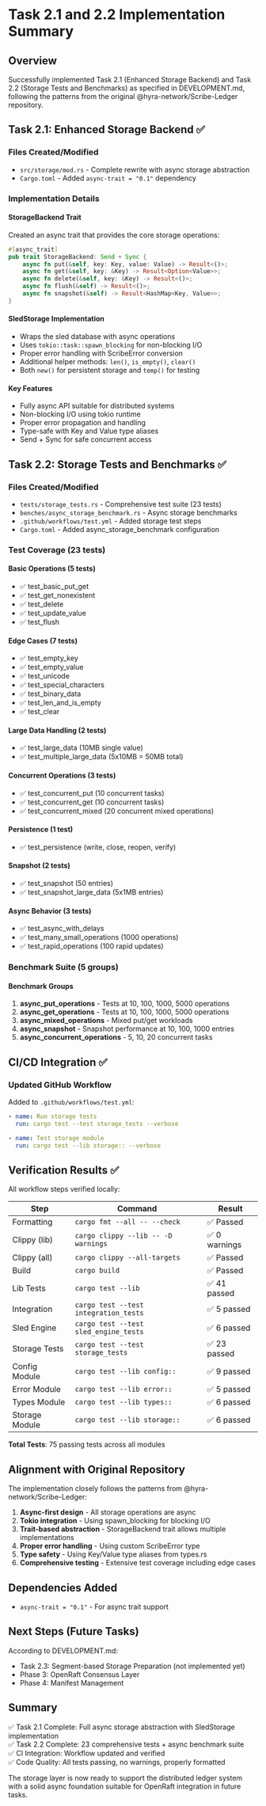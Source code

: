 # Task 2.1 and 2.2 Implementation Summary

## Overview
Successfully implemented Task 2.1 (Enhanced Storage Backend) and Task 2.2 (Storage Tests and Benchmarks) as specified in DEVELOPMENT.md, following the patterns from the original @hyra-network/Scribe-Ledger repository.

## Task 2.1: Enhanced Storage Backend ✅

### Files Created/Modified
- `src/storage/mod.rs` - Complete rewrite with async storage abstraction
- `Cargo.toml` - Added `async-trait = "0.1"` dependency

### Implementation Details

#### StorageBackend Trait
Created an async trait that provides the core storage operations:
```rust
#[async_trait]
pub trait StorageBackend: Send + Sync {
    async fn put(&self, key: Key, value: Value) -> Result<()>;
    async fn get(&self, key: &Key) -> Result<Option<Value>>;
    async fn delete(&self, key: &Key) -> Result<()>;
    async fn flush(&self) -> Result<()>;
    async fn snapshot(&self) -> Result<HashMap<Key, Value>>;
}
```

#### SledStorage Implementation
- Wraps the sled database with async operations
- Uses `tokio::task::spawn_blocking` for non-blocking I/O
- Proper error handling with ScribeError conversion
- Additional helper methods: `len()`, `is_empty()`, `clear()`
- Both `new()` for persistent storage and `temp()` for testing

#### Key Features
- Fully async API suitable for distributed systems
- Non-blocking I/O using tokio runtime
- Proper error propagation and handling
- Type-safe with Key and Value type aliases
- Send + Sync for safe concurrent access

## Task 2.2: Storage Tests and Benchmarks ✅

### Files Created/Modified
- `tests/storage_tests.rs` - Comprehensive test suite (23 tests)
- `benches/async_storage_benchmark.rs` - Async storage benchmarks
- `.github/workflows/test.yml` - Added storage test steps
- `Cargo.toml` - Added async_storage_benchmark configuration

### Test Coverage (23 tests)

#### Basic Operations (5 tests)
- ✅ test_basic_put_get
- ✅ test_get_nonexistent
- ✅ test_delete
- ✅ test_update_value
- ✅ test_flush

#### Edge Cases (7 tests)
- ✅ test_empty_key
- ✅ test_empty_value
- ✅ test_unicode
- ✅ test_special_characters
- ✅ test_binary_data
- ✅ test_len_and_is_empty
- ✅ test_clear

#### Large Data Handling (2 tests)
- ✅ test_large_data (10MB single value)
- ✅ test_multiple_large_data (5x10MB = 50MB total)

#### Concurrent Operations (3 tests)
- ✅ test_concurrent_put (10 concurrent tasks)
- ✅ test_concurrent_get (10 concurrent tasks)
- ✅ test_concurrent_mixed (20 concurrent mixed operations)

#### Persistence (1 test)
- ✅ test_persistence (write, close, reopen, verify)

#### Snapshot (2 tests)
- ✅ test_snapshot (50 entries)
- ✅ test_snapshot_large_data (5x1MB entries)

#### Async Behavior (3 tests)
- ✅ test_async_with_delays
- ✅ test_many_small_operations (1000 operations)
- ✅ test_rapid_operations (100 rapid updates)

### Benchmark Suite (5 groups)

#### Benchmark Groups
1. **async_put_operations** - Tests at 10, 100, 1000, 5000 operations
2. **async_get_operations** - Tests at 10, 100, 1000, 5000 operations
3. **async_mixed_operations** - Mixed put/get workloads
4. **async_snapshot** - Snapshot performance at 10, 100, 1000 entries
5. **async_concurrent_operations** - 5, 10, 20 concurrent tasks

## CI/CD Integration ✅

### Updated GitHub Workflow
Added to `.github/workflows/test.yml`:
```yaml
- name: Run storage tests
  run: cargo test --test storage_tests --verbose

- name: Test storage module
  run: cargo test --lib storage:: --verbose
```

## Verification Results ✅

All workflow steps verified locally:

| Step | Command | Result |
|------|---------|--------|
| Formatting | `cargo fmt --all -- --check` | ✅ Passed |
| Clippy (lib) | `cargo clippy --lib -- -D warnings` | ✅ 0 warnings |
| Clippy (all) | `cargo clippy --all-targets` | ✅ Passed |
| Build | `cargo build` | ✅ Passed |
| Lib Tests | `cargo test --lib` | ✅ 41 passed |
| Integration | `cargo test --test integration_tests` | ✅ 5 passed |
| Sled Engine | `cargo test --test sled_engine_tests` | ✅ 6 passed |
| Storage Tests | `cargo test --test storage_tests` | ✅ 23 passed |
| Config Module | `cargo test --lib config::` | ✅ 9 passed |
| Error Module | `cargo test --lib error::` | ✅ 5 passed |
| Types Module | `cargo test --lib types::` | ✅ 6 passed |
| Storage Module | `cargo test --lib storage::` | ✅ 6 passed |

**Total Tests**: 75 passing tests across all modules

## Alignment with Original Repository

The implementation closely follows the patterns from @hyra-network/Scribe-Ledger:

1. **Async-first design** - All storage operations are async
2. **Tokio integration** - Using spawn_blocking for blocking I/O
3. **Trait-based abstraction** - StorageBackend trait allows multiple implementations
4. **Proper error handling** - Using custom ScribeError type
5. **Type safety** - Using Key/Value type aliases from types.rs
6. **Comprehensive testing** - Extensive test coverage including edge cases

## Dependencies Added
- `async-trait = "0.1"` - For async trait support

## Next Steps (Future Tasks)

According to DEVELOPMENT.md:
- Task 2.3: Segment-based Storage Preparation (not implemented yet)
- Phase 3: OpenRaft Consensus Layer
- Phase 4: Manifest Management

## Summary

✅ Task 2.1 Complete: Full async storage abstraction with SledStorage implementation  
✅ Task 2.2 Complete: 23 comprehensive tests + async benchmark suite  
✅ CI Integration: Workflow updated and verified  
✅ Code Quality: All tests passing, no warnings, properly formatted  

The storage layer is now ready to support the distributed ledger system with a solid async foundation suitable for OpenRaft integration in future tasks.
